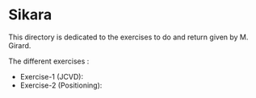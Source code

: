 # Sikara

This directory is dedicated to the exercises to do and return given by M. Girard.

The different exercises :
- Exercise-1 (JCVD):
- Exercise-2 (Positioning): 

